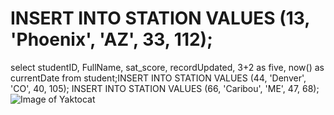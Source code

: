 # INSERT INTO STATION VALUES (13, 'Phoenix', 'AZ', 33, 112);
select studentID, FullName, sat_score, recordUpdated, 
3+2 as five, now() as currentDate 
from student;INSERT INTO STATION VALUES (44, 'Denver', 'CO', 40, 105);
INSERT INTO STATION VALUES (66, 'Caribou', 'ME', 47, 68);
![Image of Yaktocat](https://octodex.github.com/images/yaktocat.png)
